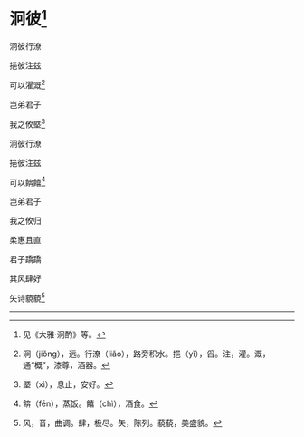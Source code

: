    

# 泂彼[^1]

泂彼行潦

挹彼注兹

可以濯溉[^2]

岂弟君子

我之攸塈[^3]

泂彼行潦

挹彼注兹

可以餴饎[^4]

岂弟君子

我之攸归

柔惠且直

君子蹻蹻

其风肆好

矢诗藐藐[^5]

* * *

[^1]: 见《大雅·泂酌》等。
[^2]: 泂（jiǒng），远。行潦（liǎo），路旁积水。挹（yì），舀。注，灌。溉，通“概”，漆尊，酒器。
[^3]: 塈（xì），息止，安好。
[^4]: 餴（fēn），蒸饭。饎（chì），酒食。
[^5]: 风，音，曲调。肆，极尽。矢，陈列。藐藐，美盛貌。